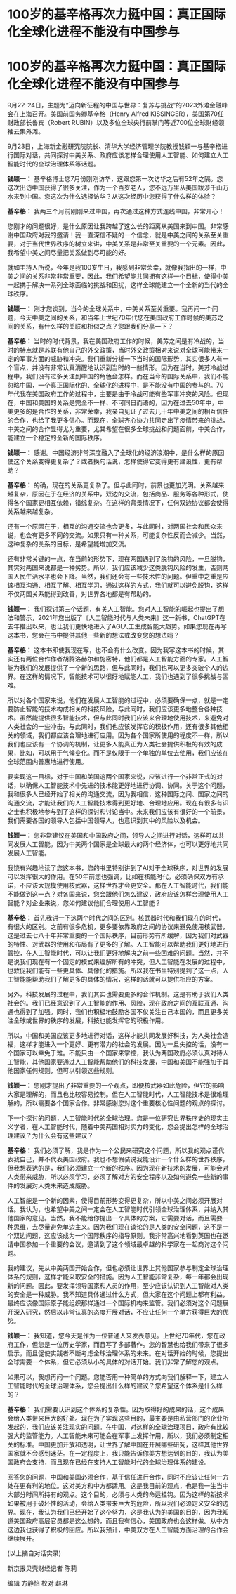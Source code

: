 # 100岁的基辛格再次力挺中国：真正国际化全球化进程不能没有中国参与

# 100岁的基辛格再次力挺中国：真正国际化全球化进程不能没有中国参与

9月22-24日，主题为“迈向新征程的中国与世界：复苏与挑战”的2023外滩金融峰会在上海召开。美国前国务卿基辛格（Henry Alfred
KISSINGER），美国第70任财政部长鲁宾（Robert RUBIN）以及多位全球央行前掌门等近700位全球财经领袖云集外滩。

9月23日，上海新金融研究院院长、清华大学经济管理学院教授钱颖一与基辛格进行国际对话，共同探讨中美关系、政府应该怎样合理使用人工智能、如何建立人工智能时代的全球治理体系等话题。

**钱颖一：**
基辛格博士您7月份刚刚访华，这跟您第一次访华之后有52年之隔。您这次出访中国获得了很多关注，作为一个百岁老人，您不远万里从美国跋涉千山万水来到中国。您这次为什么选择访华？从这次经历中您获得了什么样的体验？

**基辛格：** 我两三个月前刚刚来过中国，再次通过这种方式连线中国，非常开心！

您刚才的问题很好，是什么原因让我跨越了这么长的距离从美国来到中国。非常感谢中国政府对我的邀请！我一直深信不疑的一个信念，就是中美之间的关系至关重要，对于当代世界秩序的树立来讲，中美关系是非常至关重要的一个元素。因此，我希望中美之间尽量把关系做到尽可能的好。

就如主持人所说，今年是我100岁生日，我感到非常荣幸，就像我指出的一样，中美之间的关系非常非常重要，因此，我们希望能共同拥有这样一个目标，使得中美一起携手解决一系列全球面临的挑战和困扰，这样全球能建立一个全新的当代的全球秩序。

**钱颖一：**
刚才您谈到，当今的全球关系中，中美关系至关重要。我再问一个问题，今天中美之间的关系，和当年上世纪70年代您在美国政府工作时候的美苏之间的关系，有什么样的关联和相似之点？您跟我们分享一下？

**基辛格：**
当时的时代背景，我在美国政府工作的时候，美苏之间是有冷战的，当时的特点就是苏联有他自己的外交政策，当时外交政策相对来说对全球可能带来一定的军事方面的威胁和冲突。我们重新分析一下当时的国际形势，其实很多人有一个盲点，并没有非常认真清醒地认识到当时的一些情形。因为在当时，美苏冷战过程中，我们没有过多关注到中国的角色会怎样。而在当今的国际关系中，我们不能忽略中国，一个真正国际化的、全球化的进程中，是不能没有中国的参与的。70年代我在美国政府工作的过程中，主要是由于冷战可能有些军事冲突的风险。但现在，中国和美国的关系是完全不一样、不可同日而语的，因为在过去50年中，中美更多的是合作的关系，非常荣幸，我亲自见证了过去几十年中美之间的相互信任的合作，也给了我更多信心。而现在，全球齐心协力共同走出了疫情带来的挑战，中美之间的合作显得尤为重要，尤其希望在很多全球挑战和问题面前，中美合作，能建立一个稳定的全新的国际秩序。

**钱颖一：** 感谢。中国经济非常深度融入了全球化的经济浪潮中，是什么样的原因使这个关系变得更复杂了？或者换句话说，怎样使得它变得更有建设性，更有帮助？

**基辛格：**
的确，现在的关系更复杂了。但与此同时，前景也更加光明。关系越来越复杂，原因在于在经济的关系中，双边的交流，包括商品、服务等各种形式，使得各个国家更相互依赖，错综复杂。在这样的背景情况下，任何双边协议都会使得关系越来越复杂。

还有一个原因在于，相互的沟通交流也会更多，与此同时，对两国社会和民众来说，也会有更多不同的交流。如果只有一种关系，可能复杂性反而会减少。当然，这种复杂的关系的目标，是希望能增加交流。

还有非常关键的一点，在当前的形势下，现在两国遇到了脱钩的风险，一旦脱钩，其实对两国来说都是一种劣势。所以，我们应该减少这类脱钩风险的发生，否则两国人民生活水平也会下降。当然，我们还会有一些技术性的问题。但重中之重是应该相互沟通、相互了解、相互学习，通过这样的方式，我们就可以避免脱钩，这样不仅两国关系能得到改善，对世界各地都是有帮助的。

**钱颖一：**
我们探讨第三个话题，有关人工智能。您对人工智能的崛起也提出了想法和警示，2021年您出版了《人工智能时代与人类未来》这一新书，ChatGPT在去年推出以来，也让我们更快地进入了AGI人工生成智能大趋势。如果您现在再写这本书，您会在书中提供其他一些新的想法或改变您的想法吗？

**基辛格：**
这本书即使我现在写，也不会有什么改变。因为我写这本书的时候，其实还有两位合作作者胡腾洛赫尔和施密特，他们都是人工智能方面的专家。人工智能为我们的发展提供了一个新的思路，但与此同时，我们也可以更多突破个人的边界。在这样的情况下，智能技术可以很好地赋能人工，我们也遇到了很多挑战与困难。

所以对各个国家来说，他们在发展人工智能的过程中，必须要确保一点，就是一定要防止智能的技术构成相关的科技风险，与此同时，我们应该更多地整合各种技术。虽然能提供很多智能技术，但与此同时我们应该来合理地使用技术，来避免对人类社会的一些冲击。与此同时，我们也应该发挥它的积极作用，还有很多其他相关的领域，我们都应该合理地进行应用。因为各个国家所使用的程度不一样，所以我们也应该有一个协调的机制，让更多人能真正为人类社会提供积极的有效的成果，比如，可以用于气候变化。而不是仅限于一个单独的单位去使用，我们应该在全球范围内普惠地进行使用。

要实现这一目标，对于中国和美国这两个国家来说，应该进行一个非常正式的对话，以确保人工智能技术中先进的技术能更好地进行协调、协同。关于这个问题，我和很多人已经开始了相关的沟通交流，因为我相信，这种国际之间、国家之间的沟通交流，才能让我们的人工智能技术得到更好地、合理地应用。现在有很多有识之士也积极地参与到了这样的探讨和讨论当中。未来我们应该有很好的一个前景，我们需要各国的领导人包括中国领导人，也意识到其中的风险以及机会。

**钱颖一：**
您非常建议在美国和中国政府之间，领导人之间进行对话，这样可以共同发展人工智能。因为中美两个国家是全球最大的两个经济体，也可以更好地共同发展人工智能。

我饶有兴趣地读了您这本书，您的书里特别讲到了AI对于全球秩序，对世界的发展可以发挥很大的作用。在50年前您也强调，比如在核能时代，必须确保双方有承诺，不应该大规模使用核武器，这样世界才会更安全。那在人工智能时代，我们能不能做到这一点？对各国来说，您会跟他们怎么建议，政府应该怎样合理使用人工智能？对企业来说，您如何建议他们合理使用人工智能？

**基辛格：**
首先我讲一下这两个时代之间的区别。核武器时代和我们现在的时代，有很大的区别。之前有很多危机，更多要依靠政府之间的协议来避免使用核武器，这是过去七八十年非常重要的一个国际秩序，目前形势有所缓解，因为我们对武器的特性、对武器的使用和布局有了更多的了解。人工智能可以帮助我们更好地进行管控，在人工智能时代，可以让我们更好地解决之前一些困难的问题。当然，并不是说我们现在有一个固定的模式来缓解所有的冲突，但人工智能在发展的过程中，也敦促我们能有一些更具体、具像化的措施。所以我在书里特别提到了这一点，人工智能能帮助我们了解更多的具体的情况，这样的话就可以提供相应的方案。

另外，科技发展的过程中，我们其实也需要更多的合作机制。这是有助于我们人类社会的。我们已经意识到了人工智能的作用、风险，现在政府之间的互联互通、沟通也得到了加强。同时，我们也积极地鼓励各国不仅关注自己本国的，而且更多关注全球或世界的秩序的发展，科技也能发挥它的积极作用。

所以，中国和美国应该更多地进行对话，这样才能共同发展好科技，为人类社会造福，这样才能进入一个更好、更有潜力的社会的发展。因为一旦失控的话，没有一个国家可以幸免于难。不能只由一个国家来掌控，我认为两国政府必须认真对待人工智能，其他国家要通过人工智能帮助他们的科技发展，中国和美国不能强加于其他国家任何规则，但可以引领这些规则。

**钱颖一：**
您刚才提出了非常重要的一个观点，即便核武器如此危险，但它的影响大家是理解的，而且也比较容易控制。但在人工智能时代，人工智能技术是很难理解的，所以需要各个国家合作。非常感谢您对这个重要核心性问题的观点的探讨。

下一个探讨的问题，人工智能时代的全球治理。您是一位研究世界秩序史的现实主义学者，在人工智能时代，随着中美两国相对实力的变化，您会提出怎样的全球治理建议？为什么会有这些建议？

**基辛格：**
我们必须了解，我是作为一个公民来研究这个问题，所以我的观点谨代表我自己，并不代表美国政府。我也不想假装说我能设计一个什么样的世界秩序，但我想表达的是，我们必须建立一个新的秩序。因为现在新技术的发展，可能会对人类带来威胁，所以必须学习，必须了解对方的安全程序以及如何避免一些新的事件的发展对人类未来造成威胁。

人工智能是一个新的因素，使得目前形势变得更复杂，所以中美之间必须开展对话。我认为，也希望中美之间一定会在人工智能时代引领全球治理体系，并纳入其他国家的意见。当然，我不能给你提出一个具体的方案，它需要对话，而且需要一种思维，去尽量避免单边主义。因为我们现在谈论的是人类的安全问题，这不是一个双边问题，这应该成为一个国际秩序的指导原则。我非常高兴地看到英国也在邀请中国参加一个重要的会议，邀请到了这个领域最卓越的科学家在一起商讨这个问题。

我的建议，先从中美两国开始合作，但也必须让世界上其他国家参与制定全球治理体系的规则，这样才能采取安全的措施。因为人工智能非常复杂，每一年都会出现新的问题。因此，要发挥领导国家和人员的作用，至少应该认识到人工智能对人类的安全是一种威胁。我不知道具体通过什么方式，但大家在这个问题上都有利益，最终应该像国际原子能组织那样通过一个国际机构来监管。我们必须对这个问题展开深入研究，然后以非常认真的态度开展对话，不应让任何一个单方获得巨大的优势。

**钱颖一：**
我知道，您今天是作为一位普通人来发表意见。上世纪70年代，您在政府工作，但您是一位历史学家，而且写了多部著作。您的智慧也给我们带来了很多启示，而且促使实践者不断考虑全球治理体系的未来。在对话开始的时候，您提出全球需要一个体系，但它必须从小的具体的对话开始。我们非常了解您的观点。

如果可以，我想再问一个问题。您能否用一种简单的方式向我们解释一下，建立人工智能时代的全球治理体系，您会提出什么样的建议？您希望这个体系是什么样的？

**基辛格：**
我们需要认识到这个体系的复杂性。因为取得好的成果的话，这个成果会给人类带来巨大的好处。现在为了实现这些目的，最主要是由私营部门的企业所发起的，我们应该关注现实的问题。在中国，对这样的全球治理项目，政府有比较强大的监管能力。人工智能未来可能会在军事上发挥作用，所以，我们必须制定相关的标准。中国更加开放和透明，让世界了解中国在开展哪些研究，这样其他世界国家就不会感到迷茫。在一定程度上，我只能告诉你美方想达到的目的，我认为美国政府会支持，而且现在已经在支持人工智能时代的全球治理体系的建设。

回答您的问题，中国和美国必须合作，基于信任进行合作，同时不应该让任何一方处在更有利的地位。这对美方和中方都适用。这是我目前的观点，也是我一生当中大部分时间所持有的观点。这个目的，必须与人类的命运挂钩。因为这样的新技术如果被用于破坏性的活动，会给人类带来巨大的危险，所以我们必须定义安全的边界。现在，我认为我们已经开始了这个努力，这是我认为的美国的目的，因为我知道美国政府高层官员都是这么想的，而且我有信心，美国政府也会这样做。从中方这边我也获得了积极的回应。所以我预计，中美双方在人工智能方面治理的合作会继续展开。

(以上摘自对话实录)

新京报贝壳财经记者 陈莉

编辑 方静怡 校对 赵琳

